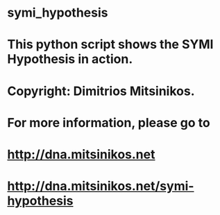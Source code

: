 symi_hypothesis
===============

# This python script shows the SYMI Hypothesis in action. 
# Copyright: Dimitrios Mitsinikos.
#
# For more information, please go to 
# http://dna.mitsinikos.net
# http://dna.mitsinikos.net/symi-hypothesis
